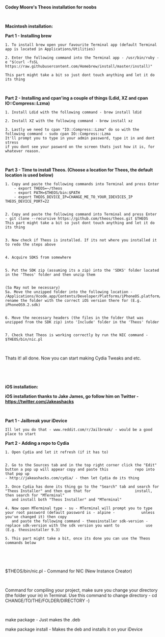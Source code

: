 **Codey Moore's Theos installation for noobs**

&nbsp;

**Macintosh installation:**

**Part 1 - Installing brew**

	1. To install brew open your favourite Terminal app (default Terminal app is located in Applications/Utilities)
  
	2. Enter the following command into the Terminal app - /usr/bin/ruby -e "$(curl -fsSL https://raw.githubusercontent.com/Homebrew/install/master/install)"
	
	This part might take a bit so just dont touch anything and let it do its thing
  
&nbsp;

**Part 2 - Installing and cpan'ing a couple of things (Ldid, XZ and cpan IO::Compress::Lzma)**

	1. Install Ldid with the following command - brew install ldid
	
	2. Install XZ with the following command - brew install xz
	
	3. Lastly we need to cpan "IO::Compress::Lzma" do so with the following command - sudo cpan IO::Compress::Lzma 
	It'll prompt you to type in your admin password, type it in and dont stress 
	if you dont see your pasword on the screen thats just how it is, for whatever reason.

&nbsp;

**Part 3 - Time to install Theos. (Choose a location for Theos, the default location is used below)**

	1. Copy and paste the following commands into Terminal and press Enter 
		- export THEOS=~/theos
		- export PATH=$THEOS/bin:$PATH
		- export THEOS_DEVICE_IP=CHANGE_ME_TO_YOUR_IDEVICES_IP THEOS_DEVICE_PORT=22
		
    
	2. Copy and paste the following command into Terminal and press Enter - git clone --recursive https://github.com/theos/theos.git $THEOS
	This part might take a bit so just dont touch anything and let it do its thing
	
  
	3. Now check if Theos is installed. If its not where you installed it to redo the steps above
	
  
	4. Acquire SDKS from somewhere 
	
  
	5. Put the SDK zip (assuming its a zip) into the 'SDKS' folder located in the 'Theos' folder and then unzip them
	
  
	(5a May not be necessary)
	5a. Move the unzipped folder into the following location - /Applications/Xcode.app/Contents/Developer/Platforms/iPhoneOS.platform/Developer/SDKs
	rename the folder with the correct iOS version there for (E.g. iPhoneOS9.2.sdk)
	
  
	6. Move the necessary headers (the files in the folder that was unzipped from the SDK zip) into 'Include' folder in the 'Theos' folder
	
  
	7. Check that Theos is working correctly by run the NIC command - $THEOS/bin/nic.pl

&nbsp;

Thats it! all done. Now you can start making Cydia Tweaks and etc. 

&nbsp;

&nbsp;

**iOS installation:**


**iOS installation thanks to Jake James, go follow him on Twitter - https://twitter.com/Jakeashacks**

&nbsp;

**Part 1 - Jailbreak your iDevice**


	Ill let you do that - www.reddit.com/r/Jailbreak/ - would be a good place to start



**Part 2 - Adding a repo to Cydia**

	1. Open Cydia and let it refresh (if it has to)
	
	
	2. Go to the Sources tab and in the top right corner click the "Edit" button a pop up will appear copy and paste this 	         repo into that pop up
	- http://jakeashacks.com/cydia/ - then let Cydia do its thing
	
	3. Once Cydia has done its thing go to the "Search" tab and search for "Theos Installer" and then que that for                    install, then search for "MTerminal"
	   and install both "Theos Installer" and "MTerminal"
	
	4. Now open MTerminal type - su - MTerminal will prompt you to type your root password (default password is - alpine -            unless you've changed it) then copy 
	   and paste the following command - theosinstaller sdk-version - replace sdk-version with the sdk version you want to            use (E.g. theosinstaller 9.3)
	
	5. This part might take a bit, once its done you can use the Theos commands below


&nbsp;

&nbsp;

$THEOS/bin/nic.pl - Command for NIC (New Instance Creator) 

&nbsp;

Command for compiling your project, make sure you change your directory (the folder your in) in Terminal.
Use this command to change directory - cd CHANGE/TO/THE/FOLDER/DIRECTORY -)

&nbsp;

make package - Just makes the .deb

make package install - Makes the deb and installs it on your iDevice
